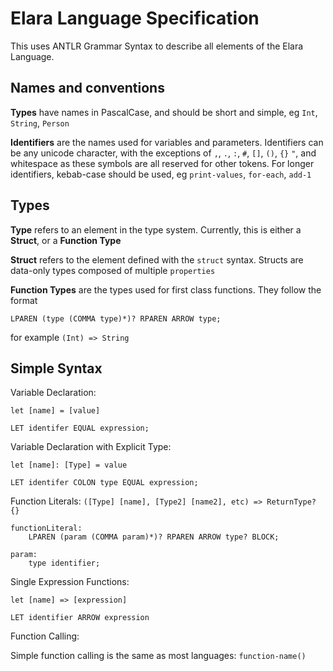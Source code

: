 # Elara Language Specification
This uses ANTLR Grammar Syntax to describe all elements of the Elara Language.

## Names and conventions
**Types** have names in PascalCase, and should be short and simple, eg `Int`, `String`, `Person`

**Identifiers** are the names used for variables and parameters. 
Identifiers can be any unicode character, with the exceptions of `,`, `.`, `:`, `#`, `[]`, `()`, `{}` `"`, and whitespace as these symbols are all reserved for other tokens.
For longer identifiers, kebab-case should be used, eg `print-values`, `for-each`, `add-1` 

## Types 
**Type** refers to an element in the type system. Currently, this is either a **Struct**, or a **Function Type**

**Struct** refers to the element defined with the `struct` syntax. Structs are data-only types composed of multiple `properties`

**Function Types** are the types used for first class functions. They follow the format 
```
LPAREN (type (COMMA type)*)? RPAREN ARROW type;
```
for example `(Int) => String`

## Simple Syntax

Variable Declaration:

`let [name] = [value]`
```
LET identifer EQUAL expression;
```

Variable Declaration with Explicit Type:

`let [name]: [Type] = value`
```
LET identifer COLON type EQUAL expression;
```

Function Literals:
`([Type] [name], [Type2] [name2], etc) => ReturnType? {}`
```
functionLiteral:
    LPAREN (param (COMMA param)*)? RPAREN ARROW type? BLOCK;

param: 
    type identifier;
```

Single Expression Functions:

`let [name] => [expression]`
```
LET identifier ARROW expression
```

Function Calling:

Simple function calling is the same as most languages:
`function-name()`


